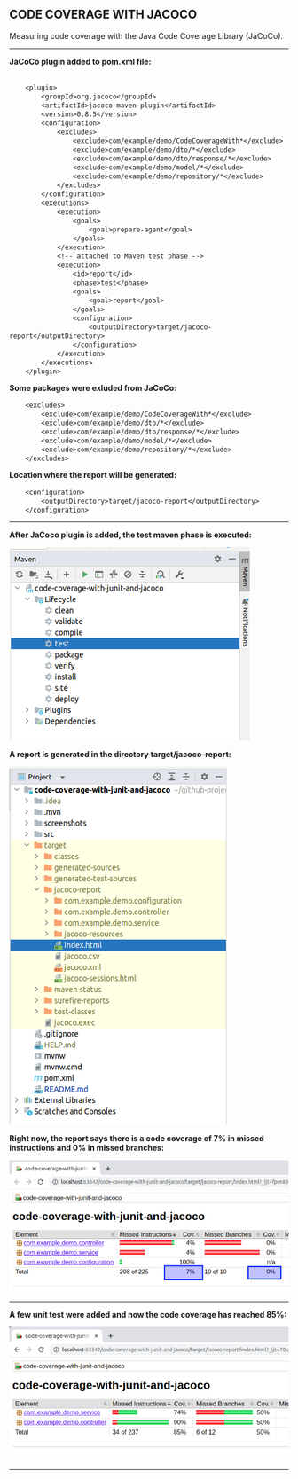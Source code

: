CODE COVERAGE WITH JACOCO
--------------------------------------------------------------------------

Measuring code coverage with the Java Code Coverage Library (JaCoCo).

--------------------------------------------------------------------------

**JaCoCo plugin added to pom.xml file:**

```

    <plugin>
        <groupId>org.jacoco</groupId>
        <artifactId>jacoco-maven-plugin</artifactId>
        <version>0.8.5</version>
        <configuration>
            <excludes>
                <exclude>com/example/demo/CodeCoverageWith*</exclude>
                <exclude>com/example/demo/dto/*</exclude>
                <exclude>com/example/demo/dto/response/*</exclude>
                <exclude>com/example/demo/model/*</exclude>
                <exclude>com/example/demo/repository/*</exclude>
            </excludes>
        </configuration>
        <executions>
            <execution>
                <goals>
                    <goal>prepare-agent</goal>
                </goals>
            </execution>
            <!-- attached to Maven test phase -->
            <execution>
                <id>report</id>
                <phase>test</phase>
                <goals>
                    <goal>report</goal>
                </goals>
                <configuration>
                    <outputDirectory>target/jacoco-report</outputDirectory>
                </configuration>
            </execution>
        </executions>
    </plugin>

```

**Some packages were exluded from JaCoCo:**

```
    <excludes>
        <exclude>com/example/demo/CodeCoverageWith*</exclude>
        <exclude>com/example/demo/dto/*</exclude>
        <exclude>com/example/demo/dto/response/*</exclude>
        <exclude>com/example/demo/model/*</exclude>
        <exclude>com/example/demo/repository/*</exclude>
    </excludes>
```

**Location where the report will be generated:**

```
    <configuration>
        <outputDirectory>target/jacoco-report</outputDirectory>
    </configuration>
```

--------------------------------------------------------------------------

**After JaCoco plugin is added, the test maven phase is executed:**

![TestPhase](./screenshots/maven_test_phase.png)

**A report is generated in the directory target/jacoco-report:**

![](./screenshots/jacoco_report_directory.png)

**Right now, the report says there is a code coverage of 7% in missed instructions and 0% in missed branches:**

![Report1](./screenshots/jacoco_report_1.png)


--------------------------------------------------------------------------

**A few unit test were added and now the code coverage has reached 85%:**

![Report2](./screenshots/jacoco_report_2.png)


--------------------------------------------------------------------------